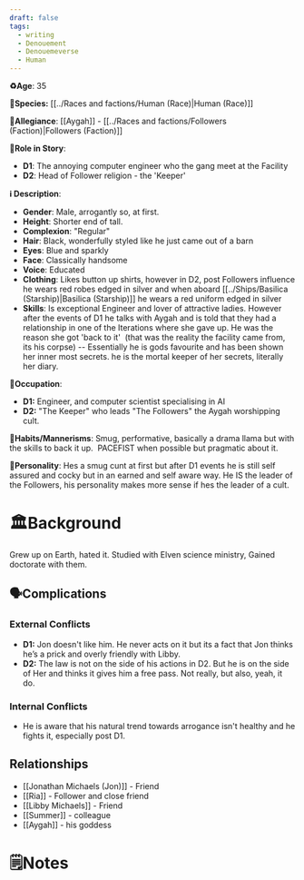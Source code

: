 ```yaml
---
draft: false
tags:
  - writing
  - Denouement
  - Denouemeverse
  - Human
---
```

**♻️Age**:  35

👾**Species:** [[../Races and factions/Human (Race)|Human (Race)]]

🏅**Allegiance**: [[Aygah]] - [[../Races and factions/Followers (Faction)|Followers (Faction)]]

**🎲Role in Story**: 

- **D1**: The annoying computer engineer who the gang meet at the Facility
- **D2**: Head of Follower religion - the 'Keeper'

**ℹ️ Description**: 
* **Gender**: Male, arrogantly so, at first.
* **Height**: Shorter end of tall.
* **Complexion**: "Regular"
* **Hair**: Black, wonderfully styled like he just came out of a barn
* **Eyes**:  Blue and sparkly 
* **Face**: Classically handsome
* **Voice**: Educated
* **Clothing**:  Likes button up shirts, however in D2, post Followers influence he wears red robes edged in silver and when aboard [[../Ships/Basilica (Starship)|Basilica (Starship)]] he wears a red uniform edged in silver
* **Skills**:  Is exceptional Engineer and lover of attractive ladies. However after the events of D1 he talks with Aygah and is told that they had a relationship in one of the Iterations where she gave up. He was the reason she got 'back to it'  (that was the reality the facility came from, its his corpse) -- Essentially he is gods favourite and has been shown her inner most secrets. he is the mortal keeper of her secrets, literally her diary.

**💼Occupation**:
- **D1:** Engineer, and computer scientist specialising in AI
- **D2:** "The Keeper" who leads "The Followers" the Aygah worshipping cult.

**🎺Habits/Mannerisms**: Smug, performative, basically a drama llama but with the skills to back it up.  PACEFIST when possible but pragmatic about it.

**🧨Personality**: Hes a smug cunt at first but after D1 events he is still self assured and cocky but in an earned and self aware way. He IS the leader of the Followers, his personality makes more sense if hes the leader of a cult.

# 🏛️Background

Grew up on Earth, hated it. Studied with Elven science ministry, Gained doctorate with them.

## 🗣️Complications

### **External Conflicts**

- **D1:** Jon doesn't like him. He never acts on it but its a fact that Jon thinks he’s a prick and overly friendly with Libby.
- **D2:** The law is not on the side of his actions in D2. But he is on the side of Her and thinks it gives him a free pass. Not really, but also, yeah, it do.

### **Internal Conflicts**

- He is aware that his natural trend towards arrogance isn't healthy and he fights it, especially post D1.

## Relationships

- [[Jonathan Michaels (Jon)]] - Friend 
- [[Ria]] - Follower and close friend
- [[Libby Michaels]] - Friend
- [[Summer]] - colleague 
- [[Aygah]] - his goddess 

# 🗒️Notes